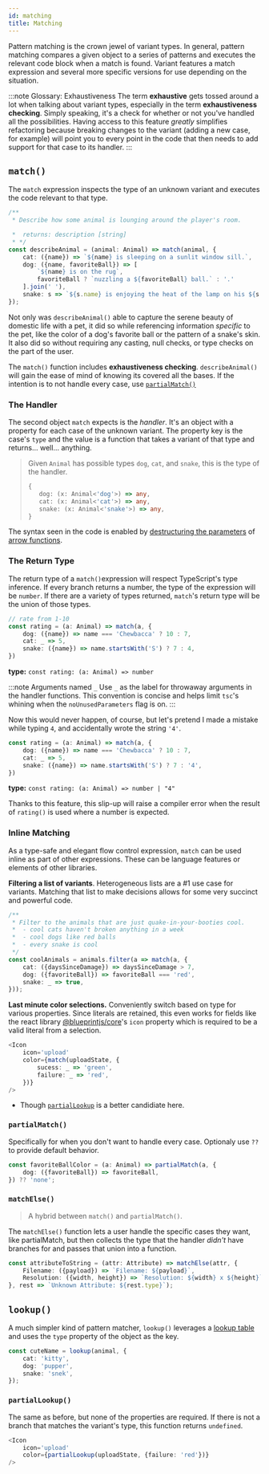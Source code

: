```yaml
---
id: matching
title: Matching
---
```


Pattern matching is the crown jewel of variant types. In general, pattern matching compares a given object to a series of patterns and executes the relevant code block when a match is found. Variant features a match expression and several more specific versions for use depending on the situation.

:::note Glossary: Exhaustiveness
The term **exhaustive** gets tossed around a lot when talking about variant types, especially in the term **exhaustiveness checking**. Simply speaking, it's a check for whether or not you've handled all the possibilities. Having access to this feature *greatly* simplifies refactoring because breaking changes to the variant (adding a new case, for example) will point you to every point in the code that then needs to add support for that case to its handler.
:::

## `match()` 

The `match` expression inspects the type of an unknown variant and executes the code relevant to that type.

```typescript
/**
 * Describe how some animal is lounging around the player's room.

 *  returns: description [string]
 * */
const describeAnimal = (animal: Animal) => match(animal, {
    cat: ({name}) => `${name} is sleeping on a sunlit window sill.`,
    dog: ({name, favoriteBall}) => [
        `${name} is on the rug`,
        favoriteBall ? `nuzzling a ${favoriteBall} ball.` : '.' 
    ].join(' '),
    snake: s => `${s.name} is enjoying the heat of the lamp on his ${s.pattern} skin`,
});
```
Not only was `describeAnimal()` able to capture the serene beauty of domestic life with a pet, it did so while referencing information *specific* to the pet, like the color of a dog's favorite ball or the pattern of a snake's skin. It also did so without requiring any casting, null checks, or type checks on the part of the user. 

The `match()` function includes **exhaustiveness checking**. `describeAnimal()` will gain the ease of mind of knowing its covered all the bases. If the intention is to not handle every case, use [`partialMatch()`](matching#partialmatch)

### The Handler

The second object `match` expects is the *handler*. It's an object with a property for each case of the unknown variant. The property key is the case's `type` and the value is a function that takes a variant of that type and returns... well... anything.

> Given `Animal` has possible types `dog`, `cat`, and `snake`, this is the type of the handler.
> ```typescript
> {
>    dog: (x: Animal<'dog'>) => any,
>    cat: (x: Animal<'cat'>) => any,
>    snake: (x: Animal<'snake'>) => any,
> }
> ```

The syntax seen in the code is enabled by [destructuring the parameters](https://developer.mozilla.org/en-US/docs/Web/JavaScript/Reference/Operators/Destructuring_assignment) of [arrow functions](https://basarat.gitbook.io/typescript/future-javascript/arrow-functions).

### The Return Type

The return type of a `match()`expression will respect TypeScript's type inference. If every branch returns a number, the type of the expression will be `number`. If there are a variety of types returned, `match`'s return type will be the union of those types.

```typescript
// rate from 1-10
const rating = (a: Animal) => match(a, {
    dog: ({name}) => name === 'Chewbacca' ? 10 : 7, 
    cat: _ => 5,
    snake: ({name}) => name.startsWith('S') ? 7 : 4,
})
```
**type:** `const rating: (a: Animal) => number`

:::note Arguments named `_`
Use `_` as the label for throwaway arguments in the handler functions. This convention is concise and helps limit `tsc`'s whining when the `noUnusedParameters` flag is on.
:::

Now this would never happen, of course, but let's pretend I made a mistake while typing `4`, and accidentally wrote the string `'4'`.
```typescript {4}
const rating = (a: Animal) => match(a, {
    dog: ({name}) => name === 'Chewbacca' ? 10 : 7, 
    cat: _ => 5,
    snake: ({name}) => name.startsWith('S') ? 7 : '4',
})
```

**type:** `const rating: (a: Animal) => number | "4"`

Thanks to this feature, this slip-up will raise a compiler error when the result of `rating()` is used where a number is expected.

### Inline Matching

As a type-safe and elegant flow control expression, `match` can be used inline as part of other expressions. These can be language features or elements of other libraries.

**Filtering a list of variants**. Heterogeneous lists are a #1 use case for variants. Matching that list to make decisions allows for some very succinct and powerful code.

```typescript
/**
 * Filter to the animals that are just quake-in-your-booties cool.
 *  - cool cats haven't broken anything in a week
 *  - cool dogs like red balls
 *  - every snake is cool
 */
const coolAnimals = animals.filter(a => match(a, {
    cat: ({daysSinceDamage}) => daysSinceDamage > 7,
    dog: ({favoriteBall}) => favoriteBall === 'red',
    snake: _ => true,
}));
```

**Last minute color selections.** Conveniently switch based on type for various properties. Since literals are retained, this even works for fields like the react library [@blueprintjs/core]()'s `icon` property which is required to be a valid literal from a selection. 
```typescript
<Icon
    icon='upload'
    color={match(uploadState, {
        sucess: _ => 'green',
        failure: _ => 'red',
    })}
/>
```
- Though [`partialLookup`](matching#partiallookup) is a better candidiate here.

### `partialMatch()`

Specifically for when you don't want to handle every case. Optionaly use `??` to provide default behavior.

```typescript
const favoriteBallColor = (a: Animal) => partialMatch(a, {
    dog: ({favoriteBall}) => favoriteBall,
}) ?? 'none';
```

### `matchElse()`

> A hybrid between `match()` and `partialMatch()`.

The `matchElse()` function lets a user handle the specific cases they want, like partialMatch, but then collects the type that the handler *didn't* have branches for and passes that union into a function.
```typescript
const attributeToString = (attr: Attribute) => matchElse(attr, {
    Filename: ({payload}) => `Filename: ${payload}`,
    Resolution: ({width, height}) => `Resolution: ${width} x ${height}`,
}, rest => `Unknown Attribute: ${rest.type}`);
```
## `lookup()`

A much simpler kind of pattern matcher, `lookup()` leverages a [lookup table](https://en.wikipedia.org/wiki/Lookup_table) and uses the `type` property of the object as the key.

```typescript
const cuteName = lookup(animal, {
    cat: 'kitty',
    dog: 'pupper',
    snake: 'snek',
});
```
### `partialLookup()`

The same as before, but none of the properties are required. If there is not a branch that matches the variant's type, this function returns `undefined`.
```typescript
<Icon
    icon='upload'
    color={partialLookup(uploadState, {failure: 'red'})}
/>
```
